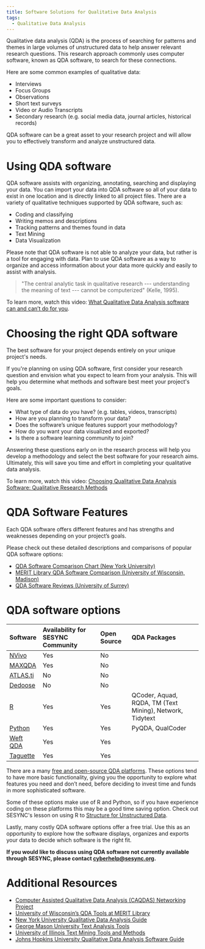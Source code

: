 ```yaml
---
title: Software Solutions for Qualitative Data Analysis 
tags:
  - Qualitative Data Analysis 
---
```


Qualitative data analysis (QDA) is the process of searching for patterns and themes in large volumes of unstructured data to help answer relevant research questions. This research approach commonly uses computer software, known as QDA software, to search for these connections.

Here are some common examples of qualitative data: 
* Interviews 
* Focus Groups
* Observations 
* Short text surveys
* Video or Audio Transcripts 
* Secondary research (e.g. social media data, journal articles, historical records)

QDA software can be a great asset to your research project and will allow you to effectively transform and analyze unstructured data. 

# Using QDA software

QDA software assists with organizing, annotating, searching and displaying your data.  You can import your data into QDA software so all of your data to exist in one location and is directly linked to all project files. There are a variety of qualitative techniques supported by QDA software, such as: 

* Coding and classifying
* Writing memos and descriptions
* Tracking patterns and themes found in data
* Text Mining 
* Data Visualization 

Please note that QDA software is not able to analyze your data, but rather is a tool for engaging with data. Plan to use QDA software as a way to organize and access information about your data more quickly and easily to assist with analysis. 

> "The central analytic task in qualitative research --- understanding the meaning of text --- cannot be computerized" (Kelle, 1995).

To learn more, watch this video: [What Qualitative Data Analysis software can and can’t do for you](https://www.youtube.com/watch?v=tLKfaCiHVic&feature=emb_title).

# Choosing the right QDA software

The best software for your project depends entirely on your unique project's needs. 

If you're planning on using QDA software, first consider your research question and envision what you expect to learn from your analysis. This will help you determine what methods and software best meet your project's goals. 

Here are some important questions to consider: 
* What type of data do you have? (e.g. tables, videos, transcripts)
* How are you planning to transform your data?
* Does the software’s unique features support your methodology? 
* How do you want your data visualized and exported? 
* Is there a software learning community to join? 

Answering these questions early on in the research process will help you develop a methodology and select the best software for your research aims. Ultimately, this will save you time and effort in completing your qualitative data analysis.

To learn more, watch this video: [Choosing Qualitative Data Analysis Software: Qualitative Research Methods](https://www.youtube.com/watch?v=dYaAtuERpDI&feature=emb_title)

# QDA Software Features 

Each QDA software offers different features and has strengths and weaknesses depending on your project’s goals.  

Please check out these detailed descriptions and comparisons of popular QDA software options: 

- [QDA Software Comparison Chart (New York University)](https://guides.nyu.edu/QDA/comparison)
- [MERIT Library QDA Software Comparison (University of Wisconsin, Madison)](https://web.education.wisc.edu/qdatools/wp-content/uploads/sites/40/2014/12/Software-Comparison.pdf)
- [QDA Software Reviews (University of Surrey)](https://www.surrey.ac.uk/computer-assisted-qualitative-data-analysis/resources/choosing-appropriate-caqdas-package)

# QDA software options 

| Software   | Availability for SESYNC Community | Open Source | QDA Packages |
| :--------- | :-------------------------------- | :---------- | :----------- |
| [NVivo](https://www.qsrinternational.com/nvivo-qualitative-data-analysis-software/home) |Yes | No | 
| [MAXQDA](https://www.maxqda.com/) | Yes | No |
| [ATLAS.ti](https://atlasti.com/) | No | No |
| [Dedoose](https://www.dedoose.com/) | No | No |
| [R](https://www.r-project.org/) | Yes | Yes | QCoder, Aquad, RQDA, TM (Text Mining), Network, Tidytext |
| [Python](https://www.python.org/) | Yes | Yes | PyQDA, QualCoder |
| [Weft QDA](http://www.pressure.to/qda/) | Yes | Yes |
| [Taguette](https://www.taguette.org/) | Yes | Yes |

There are a many [free and open-source QDA platforms](https://guides.library.illinois.edu/c.php?g=348074&p=2346107). These options tend to have more basic functionality, giving you the opportunity to explore what features you need and don’t need, before deciding to invest time and funds in more sophisticated software.

Some of these options make use of R and Python, so if you have experience coding on these platforms this may be a good time saving option. Check out SESYNC's lesson on using R to [Structure for Unstructured Data](https://cyberhelp.sesync.org/text-mining-lesson/).

Lastly, many costly QDA software options offer a free trial. Use this as an opportunity to explore how the software displays, organizes and exports your data to decide which software is the right fit.

**If you would like to discuss using QDA software not currently available through SESYNC, please contact [cyberhelp@sesync.org](mailto:cyberhelp@sesync.org).**

# Additional Resources 
- [Computer Assisted Qualitative Data Analysis (CAQDAS) Networking Project](https://www.surrey.ac.uk/computer-assisted-qualitative-data-analysis)
- [University of Wisconsin’s QDA Tools at MERIT Library](https://web.education.wisc.edu/qdatools/) 
- [New York University Qualitative Data Analysis Guide](https://guides.nyu.edu/QDA/qual)
- [George Mason University Text Analysis Tools](https://infoguides.gmu.edu/textanalysistools/home)
- [University of Illinois Text Mining Tools and Methods](https://guides.library.illinois.edu/c.php?g=405110&p=2757860)
- [Johns Hopkins University Qualitative Data Analysis Software Guide](https://guides.library.jhu.edu/c.php?g=941489)
